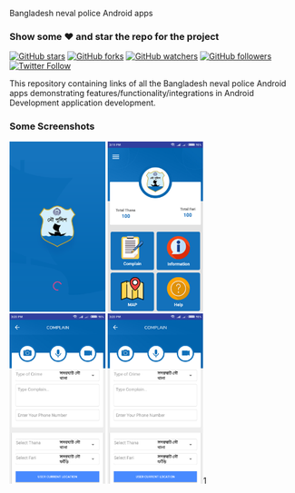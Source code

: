 Bangladesh neval police Android apps
### Show some :heart: and star the repo for the project
[![GitHub stars](https://img.shields.io/github/stars/mdsami/nevalpolice.svg?style=social&label=Star)](https://github.com/mdsami/nevalpolice) [![GitHub forks](https://img.shields.io/github/stars/mdsami/nevalpolice.svg?style=social&label=Fork)](https://github.com/mdsami/nevalpolice/fork) [![GitHub watchers](https://img.shields.io/github/watchers/mdsami/nevalpolice.svg?style=social&label=Watch)](https://github.com/mdsami/nevalpolice) [![GitHub followers](https://img.shields.io/github/followers/mdsami.svg?style=social&label=Follow)](https://github.com/mdsami/nevalpolice)  
[![Twitter Follow](https://img.shields.io/twitter/follow/mdsami5.svg?style=social)](https://twitter.com/mdsami5)

This repository containing links of all the Bangladesh neval police Android apps demonstrating features/functionality/integrations in Android Development application development.

### Some Screenshots

<img src="image/demo1.png" height="300em" />
<img src="image/demo2.png" height="300em" />
<img src="image/demo3.png" height="300em" />
<img src="image/demo3.png" height="300em" />1
